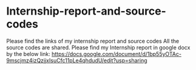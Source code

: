 # Internship-report-and-source-codes
Please find the links of my internship report and source codes
All the source codes are shared.
Please find my Internship report in google docx by the below link:
https://docs.google.com/document/d/1bp55yOTAc-9mscjmz4izQzjjxIsuCfc11pLe4qhdudU/edit?usp=sharing
